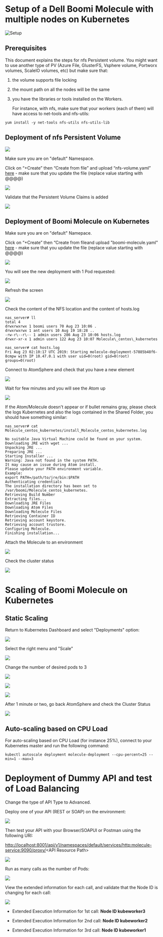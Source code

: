 # Setup of a Dell Boomi Molecule with multiple nodes on Kubernetes

![Setup](resources/k8s-boomi-molecule.png)

## Prerequisites

This document explains the steps for nfs Persistent volume. You might want to use another type of PV (Azure File, GlusterFS, Vsphere volume, Portworx volumes, ScaleIO volumes, etc) but make sure that:

1. the volume supports file locking 

2. the mount path on all the nodes will be the same

3. you have the libraries or tools installed on the Workers.

   For instance, with nfs, make sure that your workers (each of them) will have access to net-tools and nfs-utils:


```
yum install -y net-tools nfs-utils nfs-utils-lib
```

## Deployment of nfs Persistent Volume

![](resources/dashboard-welcome.png)

Make sure you are on "default" Namespace.

Click on “+Create” then “Create from file” and upload “nfs-volume.yaml” [here](molecule/nfs-volume.yaml?raw=true) - make sure that you update the file (replace value starting with @@@@)

![](resources/dashboard-createfromfile.png)

Validate that the Persistent Volume Claims is added

![](resources/dashboard-pvc.png)

## Deployment of Boomi Molecule on Kubernetes

Make sure you are on "default" Namepace.

Click on “+Create” then “Create from fileand upload "boomi-molecule.yaml" [here](molecule/boomi-molecule.yaml?raw=true) - make sure that you update the file (replace value starting with @@@@)

![](resources/dashboard-createfromfile2.png)

You will see the new deployment with 1 Pod requested:

![](resources/dashboard-deployment-pending.png)

Refresh the screen

![](resources/dashboard-deployment-done-1pod.png)

Check the content of the NFS location and the content of hosts.log

```
nas_server# ll
total 4
drwxrwxrwx 1 boomi users 70 Aug 23 10:06 .
drwxrwxrwx 1 ant users 10 Aug 19 18:28 ..
-rw-r\--r\-- 1 admin users 286 Aug 23 10:06 hosts.log
drwxr-xr-x 1 admin users 122 Aug 23 10:07 Molecule\_centos\_kubernetes
```

```
nas_server# cat hosts.log
Fri Aug 23 02:10:17 UTC 2019: Starting molecule-deployment-57885b48f6-8cmpw with IP 10.47.0.1 with user uid=0(root) gid=0(root) groups=0(root)
```


Connect to AtomSphere and check that you have a new element

![](resources/atomsphere_unattached.png)

Wait for few minutes and you will see the Atom up

![](resources/atomsphere_unattached_connected.png)

If the Atom/Molecule doesn't appear or if bullet remains gray, please check the logs Kubernetes and also the logs contained in the Shared Folder, you should have something similar:

```
nas_server# cat Molecule_centos_kubernetes/install_Molecule_centos_kubernetes.log

No suitable Java Virtual Machine could be found on your system.
Downloading JRE with wget ...
Unpacking JRE ...
Preparing JRE ...
Starting Installer ...
Warning: Java not found in the system PATH.
It may cause an issue during Atom install.
Please update your PATH environment variable.
Example:
export PATH=/path/to/jre/bin:$PATH
Authenticating credentials
The installation directory has been set to /var/boomi/Molecule_centos_kubernetes.
Retrieving Build Number
Extracting files...
Downloading JRE Files
Downloading Atom Files
Downloading Molecule Files
Retrieving Container ID
Retrieving account keystore.
Retrieving account trustore.
Configuring Molecule.
Finishing installation...
```
Attach the Molecule to an environment


![](resources/atomsphere_unattached_attached.png)

Check the cluster status

![](resources/atomsphere_cluster1.png)

# Scaling of Boomi Molecule on Kubernetes

## Static Scaling

Return to Kubernetes Dashboard and select "Deployments" option:

![](resources/dashboard-deployment-scale-welcome.png)

Select the right menu and "Scale"

![](resources/dashboard-deployment-scale-scale.png)

Change the number of desired pods to 3

![](resources/dashboard-deployment-scale-scale3.png)

![](resources/dashboard-deployment-scale-scale3-pending.png)

![](resources/dashboard-deployment-done.png)

After 1 minute or two, go back AtomSphere and check the Cluster Status

![](resources/atomsphere_cluster3.png)

## Auto-scaling based on CPU Load

For auto-scaling based on CPU Load (for instance 25%), connect to your Kubernetes master and run the following command:

```
kubectl autoscale deployment molecule-deployment --cpu-percent=25 --min=1 --max=3
```

# Deployment of Dummy API and test of Load Balancing

Change the type of API Type to Advanced.

Deploy one of your API (REST or SOAP) on the environment:

![](resources/atomsphere_deployment.png)



Then test your API with your Browser/SOAPUI or Postman using the following URI:

<http://localhost:8001/api/v1/namespaces/default/services/http:molecule-service:9090/proxy/>\<API Resource Path\>

![](resources/postman-test.png)

Run as many calls as the number of Pods:

![](resources/atomsphere-postman-calls.png)

View the extended information for each call, and validate that the Node ID is changing for each call:

![](resources/atomspheremenu-extended-info.png)

-   Extended Execution Information for 1st call: **Node ID kubeworker3**

-   Extended Execution Information for 2nd call: **Node ID kubeworker2**

-   Extended Execution Information for 3rd call: **Node ID kubeworker1**
